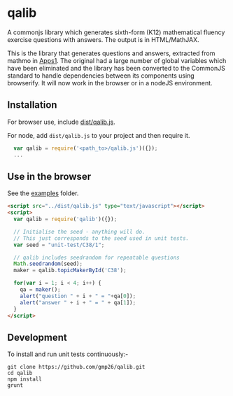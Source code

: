 qalib
=====

A commonjs library which generates sixth-form (K12) mathematical fluency exercise questions with answers. The output is in HTML/MathJAX.

This is the library that generates questions and answers, extracted from mathmo in [Apps1](https://github.com/gmp26/Apps1). The original had a large number of global variables which have been eliminated and the library has been converted to the CommonJS standard to handle dependencies between its components using browserify. It will now work in the browser or in a nodeJS environment.

Installation
------------
For browser use, include [dist/qalib.js](https://github.com/gmp26/dist/qalib.js).

For node, add `dist/qalib.js` to your project and then require it.
```javascript
  var qalib = require('<path_to>/qalib.js')({});
  ...
```

Use in the browser
------------------
See the [examples](https://github.com/gmp26/examples) folder.
```html
<script src="../dist/qalib.js" type="text/javascript"></script>
<script>
  var qalib = require('qalib')({});

  // Initialise the seed - anything will do.
  // This just corresponds to the seed used in unit tests.
  var seed = "unit-test/C38/1";

  // qalib includes seedrandom for repeatable questions
  Math.seedrandom(seed);
  maker = qalib.topicMakerById('C38');

  for(var i = 1; i < 4; i++) {
    qa = maker();
    alert("question " + i + " = "+qa[0]);
    alert("answer " + i + " = " + qa[1]);
  }
</script>

```

Development
-----------
To install and run unit tests continuously:-

```shell
git clone https://github.com/gmp26/qalib.git
cd qalib
npm install
grunt 
```
